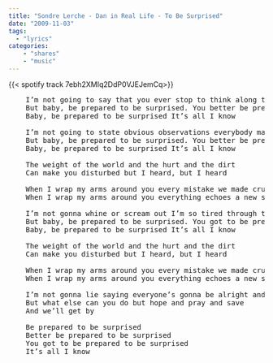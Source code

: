 ```yaml
---
title: "Sondre Lerche - Dan in Real Life - To Be Surprised"
date: "2009-11-03"
tags:
  - "lyrics"
categories:
    - "shares"
    - "music"
---
```


{{< spotify track 7ebh2XMIq2DdP0VJEJemCq>}}

<pre>
    I’m not going to say that you ever stop to think along the way
    But baby, be prepared to be surprised. You better be prepared to be surprised.
    Baby, be prepared to be surprised It’s all I know

    I’m not going to state obvious observations everybody makes
    But baby, be prepared to be surprised. You better be prepared to be surprised
    Baby, be prepared to be surprised It’s all I know

    The weight of the world and the hurt and the dirt
    Can make you disturbed but I heard, but I heard

    When I wrap my arms around you every mistake we made crumbles
    When I wrap my arms around you everything echoes a new song

    I’m not gonna whine or scream out I’m so tired through the mike
    But baby, be prepared to be surprised. You got to be prepared to be surprised
    Baby, be prepared to be surprised It’s all I know

    The weight of the world and the hurt and the dirt
    Can make you disturbed but I heard, but I heard

    When I wrap my arms around you every mistake we made crumbles
    When I wrap my arms around you everything echoes a new song

    I’m not gonna lie saying everyone’s gonna be alright and fine until we die
    But what else can you do but hope and pray and save
    And we’ll get by

    Be prepared to be surprised
    Better be prepared to be surprised
    You got to be prepared to be surprised
    It’s all I know
</pre>